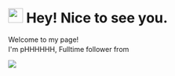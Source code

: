 <h1><img src="https://emojis.slackmojis.com/emojis/images/1531849430/4246/blob-sunglasses.gif?1531849430" width="30"/> Hey! Nice to see you.</h1>

<p>Welcome to my page! </br> I'm pHHHHHH, Fulltime follower from <img src="https://p1.ssl.qhimg.com/t01e3daaf673f3c1c12.png" width="17"/>

![](https://github-readme-stats.vercel.app/api?username=tec-pHHHHHH&show_icons=ture&theme=transparent)


